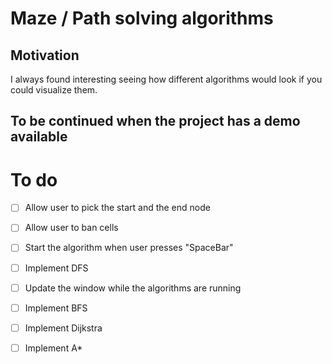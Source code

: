 # Maze / Path solving algorithms

## Motivation
I always found interesting seeing how different algorithms would look if you could visualize them.

## To be continued when the project has a demo available

# To do
* [ ] Allow user to pick the start and the end node
* [ ] Allow user to ban cells
* [ ] Start the algorithm when user presses "SpaceBar"
* [ ] Implement DFS
* [ ] Update the window while the algorithms are running

* [ ] Implement BFS
* [ ] Implement Dijkstra
* [ ] Implement A*
